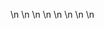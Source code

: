 

















































\n
\n
\n
\n
\n
\n
\n
\n




























































































































































































































































































































































































































































































